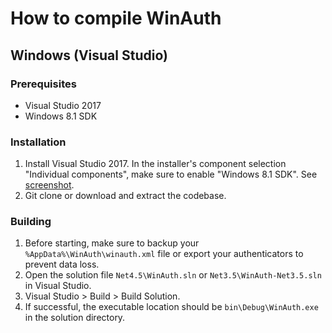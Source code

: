 # How to compile WinAuth

## Windows (Visual Studio) 

### Prerequisites

* Visual Studio 2017
* Windows 8.1 SDK

### Installation

1. Install Visual Studio 2017. In the installer's component selection "Individual components", make sure to enable "Windows 8.1 SDK". See [screenshot](https://stackoverflow.com/questions/43704734/how-to-fix-the-error-windows-sdk-version-8-1-was-not-found/43888773#43888773).
2. Git clone or download and extract the codebase.

### Building

1. Before starting, make sure to backup your `%AppData%\WinAuth\winauth.xml` file or export your authenticators to prevent data loss.
2. Open the solution file `Net4.5\WinAuth.sln` or `Net3.5\WinAuth-Net3.5.sln` in Visual Studio.
3. Visual Studio > Build > Build Solution.
4. If successful, the executable location should be `bin\Debug\WinAuth.exe` in the solution directory.
